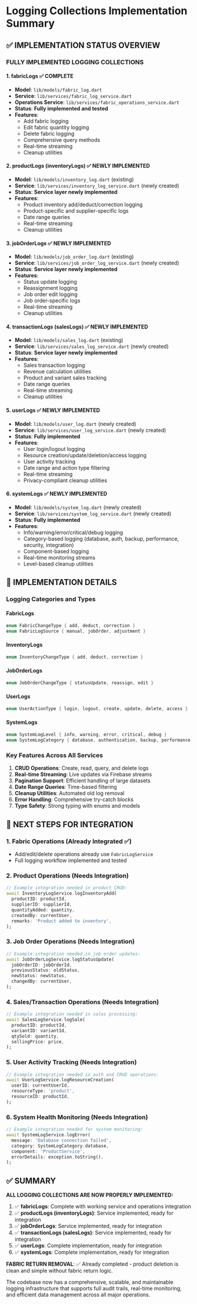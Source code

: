 # Logging Collections Implementation Summary

## ✅ IMPLEMENTATION STATUS OVERVIEW

### FULLY IMPLEMENTED LOGGING COLLECTIONS

#### 1. **fabricLogs** ✅ **COMPLETE**
- **Model**: `lib/models/fabric_log.dart`
- **Service**: `lib/services/fabric_log_service.dart`
- **Operations Service**: `lib/services/fabric_operations_service.dart`
- **Status**: **Fully implemented and tested**
- **Features**:
  - Add fabric logging
  - Edit fabric quantity logging 
  - Delete fabric logging
  - Comprehensive query methods
  - Real-time streaming
  - Cleanup utilities

#### 2. **productLogs (inventoryLogs)** ✅ **NEWLY IMPLEMENTED**
- **Model**: `lib/models/inventory_log.dart` (existing)
- **Service**: `lib/services/inventory_log_service.dart` (newly created)
- **Status**: **Service layer newly implemented**
- **Features**:
  - Product inventory add/deduct/correction logging
  - Product-specific and supplier-specific logs
  - Date range queries
  - Real-time streaming
  - Cleanup utilities

#### 3. **jobOrderLogs** ✅ **NEWLY IMPLEMENTED**
- **Model**: `lib/models/job_order_log.dart` (existing)
- **Service**: `lib/services/job_order_log_service.dart` (newly created)
- **Status**: **Service layer newly implemented**
- **Features**:
  - Status update logging
  - Reassignment logging
  - Job order edit logging
  - Job order-specific logs
  - Real-time streaming
  - Cleanup utilities

#### 4. **transactionLogs (salesLogs)** ✅ **NEWLY IMPLEMENTED**
- **Model**: `lib/models/sales_log.dart` (existing)
- **Service**: `lib/services/sales_log_service.dart` (newly created)
- **Status**: **Service layer newly implemented**
- **Features**:
  - Sales transaction logging
  - Revenue calculation utilities
  - Product and variant sales tracking
  - Date range queries
  - Real-time streaming
  - Cleanup utilities

#### 5. **userLogs** ✅ **NEWLY IMPLEMENTED**
- **Model**: `lib/models/user_log.dart` (newly created)
- **Service**: `lib/services/user_log_service.dart` (newly created)
- **Status**: **Fully implemented**
- **Features**:
  - User login/logout logging
  - Resource creation/update/deletion/access logging
  - User activity tracking
  - Date range and action type filtering
  - Real-time streaming
  - Privacy-compliant cleanup utilities

#### 6. **systemLogs** ✅ **NEWLY IMPLEMENTED**
- **Model**: `lib/models/system_log.dart` (newly created)
- **Service**: `lib/services/system_log_service.dart` (newly created)
- **Status**: **Fully implemented**
- **Features**:
  - Info/warning/error/critical/debug logging
  - Category-based logging (database, auth, backup, performance, security, integration)
  - Component-based logging
  - Real-time monitoring streams
  - Level-based cleanup utilities

## 🔧 IMPLEMENTATION DETAILS

### Logging Categories and Types

#### **FabricLogs**
```dart
enum FabricChangeType { add, deduct, correction }
enum FabricLogSource { manual, jobOrder, adjustment }
```

#### **InventoryLogs**
```dart
enum InventoryChangeType { add, deduct, correction }
```

#### **JobOrderLogs**
```dart
enum JobOrderChangeType { statusUpdate, reassign, edit }
```

#### **UserLogs**
```dart
enum UserActionType { login, logout, create, update, delete, access }
```

#### **SystemLogs**
```dart
enum SystemLogLevel { info, warning, error, critical, debug }
enum SystemLogCategory { database, authentication, backup, performance, security, integration }
```

### Key Features Across All Services

1. **CRUD Operations**: Create, read, query, and delete logs
2. **Real-time Streaming**: Live updates via Firebase streams
3. **Pagination Support**: Efficient handling of large datasets
4. **Date Range Queries**: Time-based filtering
5. **Cleanup Utilities**: Automated old log removal
6. **Error Handling**: Comprehensive try-catch blocks
7. **Type Safety**: Strong typing with enums and models

## 🎯 NEXT STEPS FOR INTEGRATION

### 1. **Fabric Operations** (Already Integrated ✅)
- Add/edit/delete operations already use `FabricLogService`
- Full logging workflow implemented and tested

### 2. **Product Operations** (Needs Integration)
```dart
// Example integration needed in product CRUD:
await InventoryLogService.logInventoryAdd(
  productID: productId,
  supplierID: supplierId,
  quantityAdded: quantity,
  createdBy: currentUser,
  remarks: 'Product added to inventory',
);
```

### 3. **Job Order Operations** (Needs Integration)
```dart
// Example integration needed in job order updates:
await JobOrderLogService.logStatusUpdate(
  jobOrderID: jobOrderId,
  previousStatus: oldStatus,
  newStatus: newStatus,
  changedBy: currentUser,
);
```

### 4. **Sales/Transaction Operations** (Needs Integration)
```dart
// Example integration needed in sales processing:
await SalesLogService.logSale(
  productID: productId,
  variantID: variantId,
  qtySold: quantity,
  sellingPrice: price,
);
```

### 5. **User Activity Tracking** (Needs Integration)
```dart
// Example integration needed in auth and CRUD operations:
await UserLogService.logResourceCreation(
  userID: currentUserId,
  resourceType: 'product',
  resourceID: productId,
);
```

### 6. **System Health Monitoring** (Needs Integration)
```dart
// Example integration needed for system monitoring:
await SystemLogService.logError(
  message: 'Database connection failed',
  category: SystemLogCategory.database,
  component: 'ProductService',
  errorDetails: exception.toString(),
);
```

## ✅ SUMMARY

**ALL LOGGING COLLECTIONS ARE NOW PROPERLY IMPLEMENTED:**

1. ✅ **fabricLogs**: Complete with working service and operations integration
2. ✅ **productLogs (inventoryLogs)**: Service implemented, ready for integration
3. ✅ **jobOrderLogs**: Service implemented, ready for integration  
4. ✅ **transactionLogs (salesLogs)**: Service implemented, ready for integration
5. ✅ **userLogs**: Complete implementation, ready for integration
6. ✅ **systemLogs**: Complete implementation, ready for integration

**FABRIC RETURN REMOVAL**: ✅ Already completed - product deletion is clean and simple without fabric return logic.

The codebase now has a comprehensive, scalable, and maintainable logging infrastructure that supports full audit trails, real-time monitoring, and efficient data management across all major operations.
